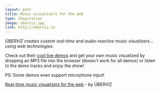 ```yaml
---
layout: post
title: Music visualizers for the web
type: Inspiration
image: uberviz.jpg
link: http://uberviz.io
---
```


_ÜBERVIZ creates custom real-time and audio-reactive music visualizers... using web technologies._

Check out their [cool live demos](http://uberviz.io) and get your own music visualized by dropping an MP3 file into the browser (doesn't work for all demos) or listen to the demo tracks and enjoy the show!

PS: Some demos even support microphone input!

[Real-time music visualizers for the web](http://uberviz.io) - by ÜBERVIZ
